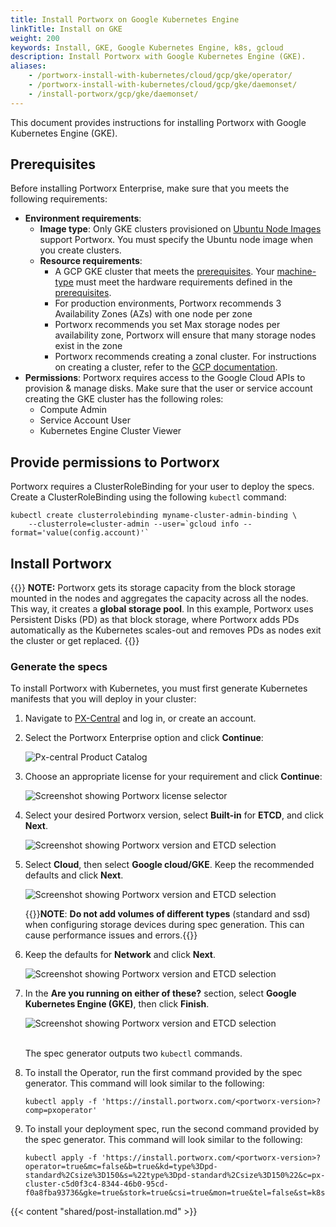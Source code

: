 ```yaml
---
title: Install Portworx on Google Kubernetes Engine
linkTitle: Install on GKE
weight: 200
keywords: Install, GKE, Google Kubernetes Engine, k8s, gcloud
description: Install Portworx with Google Kubernetes Engine (GKE).
aliases:
    - /portworx-install-with-kubernetes/cloud/gcp/gke/operator/
    - /portworx-install-with-kubernetes/cloud/gcp/gke/daemonset/
    - /install-portworx/gcp/gke/daemonset/
---
```


This document provides instructions for installing Portworx with Google Kubernetes Engine (GKE).

## Prerequisites 

Before installing Portworx Enterprise, make sure that you meets the following requirements:

* **Environment requirements**:
    * **Image type**: Only GKE clusters provisioned on [Ubuntu Node Images](https://cloud.google.com/kubernetes-engine/docs/node-images) support Portworx. You must specify the Ubuntu node image when you create clusters.
    * **Resource requirements**: 
        * A GCP GKE cluster that meets the [prerequisites](/install-portworx/prerequisites/). Your [machine-type](https://cloud.google.com/compute/docs/general-purpose-machines) must meet the hardware requirements defined in the [prerequisites](/install-portworx/prerequisites/#installation-prerequisites).
        * For production environments, Portworx recommends 3 Availability Zones (AZs) with one node per zone
        * Portworx recommends you set Max storage nodes per availability zone, Portworx will ensure that many storage nodes exist in the zone
        * Portworx recommends creating a zonal cluster. For instructions on creating a cluster, refer to the [GCP documentation](https://cloud.google.com/kubernetes-engine/docs/how-to/creating-a-zonal-cluster).
* **Permissions**: Portworx requires access to the Google Cloud APIs to provision & manage disks. Make sure that the user or service account creating the GKE cluster has the following roles:
    * Compute Admin
    * Service Account User
    * Kubernetes Engine Cluster Viewer

## Provide permissions to Portworx 

Portworx requires a ClusterRoleBinding for your user to deploy the specs. Create a ClusterRoleBinding using the following `kubectl` command:

```text
kubectl create clusterrolebinding myname-cluster-admin-binding \
    --clusterrole=cluster-admin --user=`gcloud info --format='value(config.account)'`
```

## Install Portworx

{{<info>}}
**NOTE:** Portworx gets its storage capacity from the block storage mounted in the nodes and aggregates the capacity across all the nodes. This way, it creates a **global storage pool**. In this example, Portworx uses Persistent Disks (PD) as that block storage, where Portworx adds PDs automatically as the Kubernetes scales-out and removes PDs as nodes exit the cluster or get replaced.
{{</info>}}

### Generate the specs

To install Portworx with Kubernetes, you must first generate Kubernetes manifests that you will deploy in your cluster:

1. Navigate to <a href="https://central.portworx.com" target="tab">PX-Central</a> and log in, or create an account.

2. Select the Portworx Enterprise option and click **Continue**:

    ![Px-central Product Catalog](/img/pxcentral-install.png)

3. Choose an appropriate license for your requirement and click **Continue**:

    ![Screenshot showing Portworx license selector](/img/pxcentral-license.png)

4. Select your desired Portworx version, select **Built-in** for **ETCD**, and click **Next**.

    ![Screenshot showing Portworx version and ETCD selection](/img/install-shared/basic.png)

5. Select **Cloud**, then select **Google cloud/GKE**. Keep the recommended defaults and click **Next**.

    ![Screenshot showing Portworx version and ETCD selection](/img/gke/select-gke.png)

    {{<info>}}**NOTE**: **Do not add volumes of different types** (standard and ssd) when configuring storage devices during spec generation. This can cause performance issues and errors.{{</info>}}

6. Keep the defaults for **Network** and click **Next**.

    ![Screenshot showing Portworx version and ETCD selection](/img/install-shared/basic.png)

7. In the **Are you running on either of these?** section, select **Google Kubernetes Engine (GKE)**, then click **Finish**.

    ![Screenshot showing Portworx version and ETCD selection](/img/gke/are-you-running.png)

    <br>The spec generator outputs two `kubectl` commands.

8. To install the Operator, run the first command provided by the spec generator. This command will look similar to the following:

    ```
    kubectl apply -f 'https://install.portworx.com/<portworx-version>?comp=pxoperator'
    ```

9. To install your deployment spec, run the second command provided by the spec generator. This command will look similar to the following:

    ```
    kubectl apply -f 'https://install.portworx.com/<portworx-version>?operator=true&mc=false&b=true&kd=type%3Dpd-standard%2Csize%3D150&s=%22type%3Dpd-standard%2Csize%3D150%22&c=px-cluster-c5d0f3c4-8344-46b0-95cd-f0a8fba93736&gke=true&stork=true&csi=true&mon=true&tel=false&st=k8s&promop=true'
    ```

{{< content "shared/post-installation.md" >}}
